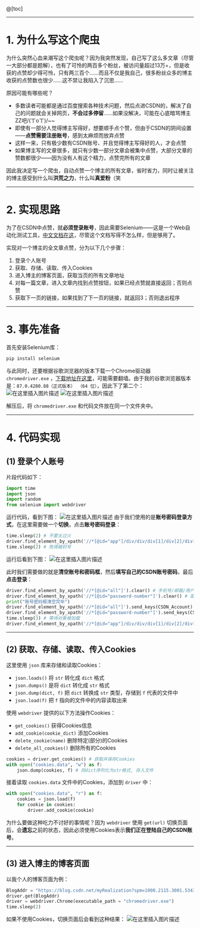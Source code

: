 @[toc]

---
# 1. 为什么写这个爬虫
为什么突然心血来潮写这个爬虫呢？因为我突然发现，自己写了这么多文章（尽管一大部分都是题解），也有了可怜的两百多个粉丝，被访问量超过13万+，但是收获的点赞却少得可怜，只有两三百个……而且不仅是我自己，很多粉丝众多的博主收获的点赞数也很少……这不禁让我陷入了沉思……

原因可能有哪些呢？
- 多数读者可能都是通过百度搜索各种技术问题，然后点进CSDN的，解决了自己的问题就会关掉网页，**不会过多停留**……如果没解决，可能在心底暗骂博主ZZ吧/(ㄒoㄒ)/~~
- 即使有一部分人觉得博主写得好，想要顺手点个赞，但由于CSDN的阴间设置——**点赞需要注册账号**，感到太麻烦而放弃点赞
- 这样一来，只有极少数有CSDN账号、并且觉得博主写得好的人，才会点赞
- 如果博主写的文章很多，就只有少数一部分文章会被集中点赞，大部分文章的赞数都很少——因为没有人有这个精力，点赞完所有的文章

因此我决定写一个爬虫，自动点赞一个博主的所有文章，省时省力，同时让被关注的博主感受到什么叫**洪荒之力**，什么叫**真爱粉**（笑


---
# 2. 实现思路
为了在CSDN中点赞，就**必须登录账号**，因此需要Selenium——这是一个Web自动化测试工具，[中文文档在这](https://python-selenium-zh.readthedocs.io/zh_CN/latest/1.%E5%AE%89%E8%A3%85/)，尽管这个文档写得不怎么样，但是够用了。

实现对一个博主的全文章点赞，分为以下几个步骤：
1. 登录个人账号
2. 获取、存储、读取、传入Cookies
3. 进入博主的博客页面，获取当页的所有文章地址
4. 对每一篇文章，进入文章内找到点赞按钮，如果已经点赞就直接返回；否则点赞
5. 获取下一页的链接，如果找到了下一页的链接，就返回3；否则退出程序

---
# 3. 事先准备
首先安装Selenium库：
```py
pip install selenium
```
与此同时，还要根据谷歌浏览器的版本下载一个Chrome驱动器 `chromedriver.exe` ，[下载地址在这里](https://sites.google.com/a/chromium.org/chromedriver/downloads)，可能需要翻墙。由于我的谷歌浏览器版本是：`87.0.4280.88（正式版本） （64 位）`，因此下了第二个：
![在这里插入图片描述](https://img-blog.csdnimg.cn/20201226213239157.png?x-oss-process=image/watermark,type_ZmFuZ3poZW5naGVpdGk,shadow_10,text_aHR0cHM6Ly9ibG9nLmNzZG4ubmV0L215UmVhbGl6YXRpb24=,size_16,color_FFFFFF,t_70)
![在这里插入图片描述](https://img-blog.csdnimg.cn/20201226213445780.png?x-oss-process=image/watermark,type_ZmFuZ3poZW5naGVpdGk,shadow_10,text_aHR0cHM6Ly9ibG9nLmNzZG4ubmV0L215UmVhbGl6YXRpb24=,size_16,color_FFFFFF,t_70)

解压后，将 `chromedriver.exe` 和代码文件放在同一个文件夹中。

---
# 4. 代码实现
## (1) 登录个人账号
片段代码如下：
```py
import time
import json
import random
from selenium import webdriver
```
运行代码，看到下图：
![在这里插入图片描述](https://img-blog.csdnimg.cn/20201226215237843.png?x-oss-process=image/watermark,type_ZmFuZ3poZW5naGVpdGk,shadow_10,text_aHR0cHM6Ly9ibG9nLmNzZG4ubmV0L215UmVhbGl6YXRpb24=,size_16,color_FFFFFF,t_70)
由于我们使用的是**账号密码登录方式**，在这里需要做一个**切换**，点击**账号密码登录**：
```py
time.sleep(2) # 不要太过火
driver.find_element_by_xpath('//*[@id="app"]/div/div/div[1]/div[2]/div[5]/ul/li[2]/a').click()
time.sleep(2) # 免得被封号
```
运行后看到下图：
![在这里插入图片描述](https://img-blog.csdnimg.cn/20201226215822243.png?x-oss-process=image/watermark,type_ZmFuZ3poZW5naGVpdGk,shadow_10,text_aHR0cHM6Ly9ibG9nLmNzZG4ubmV0L215UmVhbGl6YXRpb24=,size_16,color_FFFFFF,t_70)

此时我们需要做的就是**清空账号和密码框**，然后**填写自己的CSDN账号密码**，最后**点击登录**：
```py
driver.find_element_by_xpath('//*[@id="all"]').clear() # 手机号/邮箱/用户名
driver.find_element_by_xpath('//*[@id="password-number"]').clear() # 密码
print("账号密码框清空完毕")
driver.find_element_by_xpath('//*[@id="all"]').send_keys(CSDN_Account) # 填入用户名
driver.find_element_by_xpath('//*[@id="password-number"]').send_keys(CSDN_Password) # 填入密码
time.sleep(3) # 等待对象被加载
driver.find_element_by_xpath('//*[@id="app"]/div/div/div[1]/div[2]/div[5]/div/div[6]/div/button').click() # 点击登录
```
---
## (2) 获取、存储、读取、传入Cookies
这里使用 `json` 库来存储和读取Cookies：
- `json.loads()` 将 `str` 转化成 `dict` 格式
- `json.dumps()` 是将 `dict` 转化成 `str` 格式
- `json.dump(dict, f)` 把 `dict` 转换成 `str` 类型，存储到 `f` 代表的文件中
- `json.load(f)` 把 `f` 指向的文件中的内容读取出来

使用 `webdriver` 提供的以下方法操作Cookies：
- `get_cookies()`  获得Cookies信息
- `add_cookie(cookie_dict)` 添加Cookies
- `delete_cookie(name)` 删除特定(部分)的Cookies
- `delete_all_cookies()` 删除所有的Cookies

```py
cookies = driver.get_cookies() # 获取并保存Cookies
with open("cookies.data", "w") as f: 
    json.dump(cookies, f) # 将dict序列化为str格式, 存入文件
```
接着读取  `cookies.data` 文件中的Cookies，添加到 `driver` 中：
```py
with open("cookies.data", "r") as f:
	cookies = json.load(f)
	for cookie in cookies:
		driver.add_cookie(cookie)
```
为什么要做这种吃力不讨好的事情呢？因为 `webdriver` 使用 `get(url)` 切换页面后，会**遗忘**之前的状态，因此必须使用Cookies表示**我们正在登陆自己的CSDN账号**。

---
## (3) 进入博主的博客页面
以我个人的博客页面为例：
```py
BlogAddr = "https://blog.csdn.net/myRealization?spm=1000.2115.3001.5343"
driver.get(BlogAddr)
driver = webdriver.Chrome(executable_path = "chromedriver.exe")
time.sleep(2)
```
如果不使用Cookies，切换页面后会看到这种结果：
![在这里插入图片描述](https://img-blog.csdnimg.cn/20201226222723759.png?x-oss-process=image/watermark,type_ZmFuZ3poZW5naGVpdGk,shadow_10,text_aHR0cHM6Ly9ibG9nLmNzZG4ubmV0L215UmVhbGl6YXRpb24=,size_16,color_FFFFFF,t_70)

